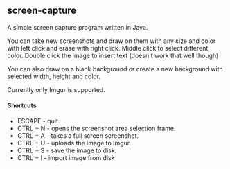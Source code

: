 ## screen-capture
A simple screen capture program written in Java.


You can take new screenshots and draw on them with any size and color with left click and erase with right click. Middle click to select different color. Double click the image to insert text (doesn't work that well though)

You can also draw on a blank background or create a new background with selected width, height and color.

Currently only Imgur is supported.

#### Shortcuts
- ESCAPE - quit.
- CTRL + N - opens the screenshot area selection frame.
- CTRL + A - takes a full screen screenshot.
- CTRL + U - uploads the image to Imgur.
- CTRL + S - save the image to disk.
- CTRL + I - import image from disk